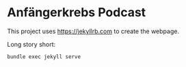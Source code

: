 # Anfängerkrebs Podcast

This project uses https://jekyllrb.com to create the webpage. 

Long story short:

    bundle exec jekyll serve